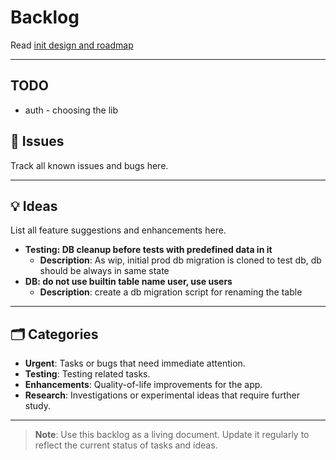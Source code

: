 # Backlog

Read [init design and roadmap](initial-design-and-roadmap.md)

---
## TODO 
 - auth - choosing the lib

## 🐛 Issues
Track all known issues and bugs here.

---
## 💡 Ideas
List all feature suggestions and enhancements here.
- **Testing: DB cleanup before tests with predefined data in it**
  - **Description**: As wip, initial prod db migration is cloned to test db, db should be always in same state
- **DB: do not use builtin table name user, use users**
  - **Description**: create a db migration script for renaming the table

---
## 🗂 Categories
- **Urgent**: Tasks or bugs that need immediate attention.
- **Testing**: Testing related tasks.
- **Enhancements**: Quality-of-life improvements for the app.
- **Research**: Investigations or experimental ideas that require further study.

---
> **Note**: Use this backlog as a living document. Update it regularly to reflect the current status of tasks and ideas.
